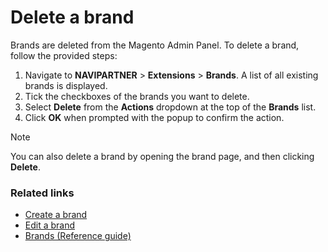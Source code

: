 # Delete a brand

Brands are deleted from the Magento Admin Panel. To delete a brand, follow the provided steps:

1. Navigate to **NAVIPARTNER** > **Extensions** > **Brands**.
   A list of all existing brands is displayed.
2. Tick the checkboxes of the brands you want to delete.
3. Select **Delete** from the **Actions** dropdown at the top of the **Brands** list.
4. Click **OK** when prompted with the popup to confirm the action.

> [!Note]
> You can also delete a brand by opening the brand page, and then clicking **Delete**.

### Related links

- [Create a brand](create_brand.md)
- [Edit a brand](edit_brand.md)
- [Brands (Reference guide)](../reference/brands_reference_table.md)
